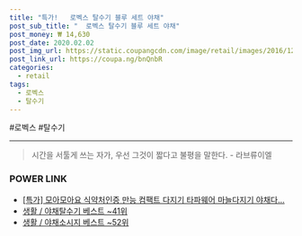 ```yaml
--- 
title: "특가!   로벡스 탈수기 블루 세트 야채" 
post_sub_title: "  로벡스 탈수기 블루 세트 야채" 
post_money: ₩ 14,630 
post_date: 2020.02.02 
post_img_url: https://static.coupangcdn.com/image/retail/images/2016/12/12/15/7/796f78a3-8b41-491c-b5d0-213e88751a4f.jpg 
post_link_url: https://coupa.ng/bnQnbR 
categories: 
  - retail 
tags: 
  - 로벡스 
  - 탈수기 
--- 
```

  #로벡스 #탈수기 
<hr> 

> 시간을 서툴게 쓰는 자가, 우선 그것이 짧다고 불평을 말한다. - 라브류이엘 


### POWER LINK

* <a href="https://blog.naver.com/an0733/221790688917" target="_blank">[특가] 모아모아요 식약처인증 만능 컴팩트 다지기 타파웨어 마늘다지기 야채다...</a>
* <a href="https://blog.naver.com/santokki14/221793118200" target="_blank">생활 / 야채탈수기 베스트 ~41위</a>
* <a href="https://blog.naver.com/santokki14/221778211940" target="_blank">생활 / 야채소시지 베스트 ~52위</a>
